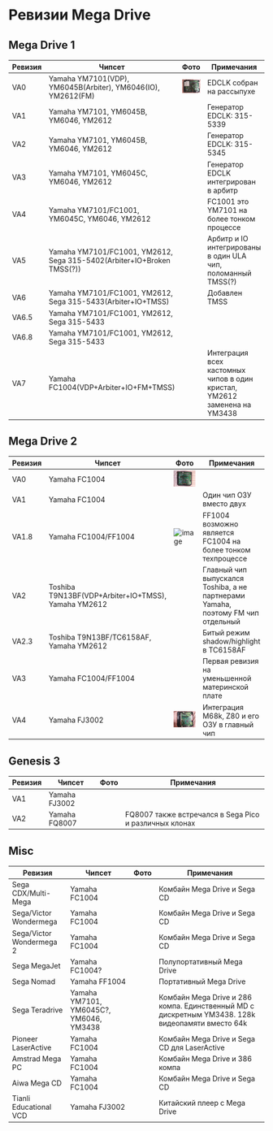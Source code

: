 # Ревизии Mega Drive

## Mega Drive 1

|Ревизия|Чипсет|Фото|Примечания|
|---|---|---|---|
|VA0|Yamaha YM7101(VDP), YM6045B(Arbiter), YM6046(IO), YM2612(FM)|![/MDRevisions/Photo/md1va0.jpg](/MDRevisions/Photo/md1va0.jpg)|EDCLK собран на рассыпухе|
|VA1|Yamaha YM7101, YM6045B, YM6046, YM2612| |Генератор EDCLK: 315-5339|
|VA2|Yamaha YM7101, YM6045B, YM6046, YM2612| |Генератор EDCLK: 315-5345|
|VA3|Yamaha YM7101, YM6045С, YM6046, YM2612| |Генератор EDCLK интегрирован в арбитр|
|VA4|Yamaha YM7101/FC1001, YM6045С, YM6046, YM2612| |FC1001 это YM7101 на более тонком процессе|
|VA5|Yamaha YM7101/FC1001, YM2612, Sega 315-5402(Arbiter+IO+Broken TMSS(?))| |Арбитр и IO интегрированы в один ULA чип, поломанный TMSS(?)|
|VA6|Yamaha YM7101/FC1001, YM2612, Sega 315-5433(Arbiter+IO+TMSS)| |Добавлен TMSS|
|VA6.5|Yamaha YM7101/FC1001, YM2612, Sega 315-5433| | |
|VA6.8|Yamaha YM7101/FC1001, YM2612, Sega 315-5433| | |
|VA7|Yamaha FC1004(VDP+Arbiter+IO+FM+TMSS)| |Интеграция всех кастомных чипов в один кристал, YM2612 заменена на YM3438|

## Mega Drive 2

|Ревизия|Чипсет|Фото|Примечания|
|---|---|---|---|
|VA0|Yamaha FC1004|![/MDRevisions/Photo/md2va0.jpg](/MDRevisions/Photo/md2va0.jpg)| |
|VA1|Yamaha FC1004| |Один чип ОЗУ вместо двух|
|VA1.8|Yamaha FC1004/FF1004|![image](https://user-images.githubusercontent.com/15833655/188282136-1385078b-09c8-46cf-aefe-67ba9025c504.png)|FF1004 возможно является FC1004 на более тонком техпроцессе|
|VA2|Toshiba T9N13BF(VDP+Arbiter+IO+TMSS), Yamaha YM2612| |Главный чип выпускался Toshiba, а не партнерами Yamaha, поэтому FM чип отдельный| 
|VA2.3|Toshiba T9N13BF/TC6158AF, Yamaha YM2612| |Битый режим shadow/highlight в TC6158AF|
|VA3|Yamaha FC1004/FF1004| |Первая ревизия на уменьшенной материнской плате|
|VA4|Yamaha FJ3002|![/MDRevisions/Photo/md2va4.jpg](/MDRevisions/Photo/md2va4.jpg)|Интеграция M68k, Z80 и его ОЗУ в главный чип|

## Genesis 3

|Ревизия|Чипсет|Фото|Примечания|
|---|---|---|---|
|VA1|Yamaha FJ3002| | |
|VA2|Yamaha FQ8007| |FQ8007 также встречался в Sega Pico и различных клонах|

## Misc

|Ревизия|Чипсет|Фото|Примечания|
|---|---|---|---|
|Sega CDX/Multi-Mega|Yamaha FC1004| |Комбайн Mega Drive и Sega CD|
|Sega/Victor Wondermega|Yamaha FC1004| |Комбайн Mega Drive и Sega CD|
|Sega/Victor Wondermega 2|Yamaha FC1004| |Комбайн Mega Drive и Sega CD|
|Sega MegaJet|Yamaha FC1004?| |Полупортативный Mega Drive|
|Sega Nomad|Yamaha FF1004| |Портативный Mega Drive|
|Sega Teradrive|Yamaha YM7101, YM6045С?, YM6046, YM3438| |Комбайн Mega Drive и 286 компа. Единственный MD с дискретным YM3438. 128k видеопамяти вместо 64k|
|Pioneer LaserActive|Yamaha FC1004| |Комбайн Mega Drive и Sega CD для LaserActive|
|Amstrad Mega PC|Yamaha FC1004| |Комбайн Mega Drive и 386 компа|
|Aiwa Mega CD|Yamaha FC1004| |Комбайн Mega Drive и Sega CD|
|Tianli Educational VCD|Yamaha FJ3002| |Китайский плеер с Mega Drive|
